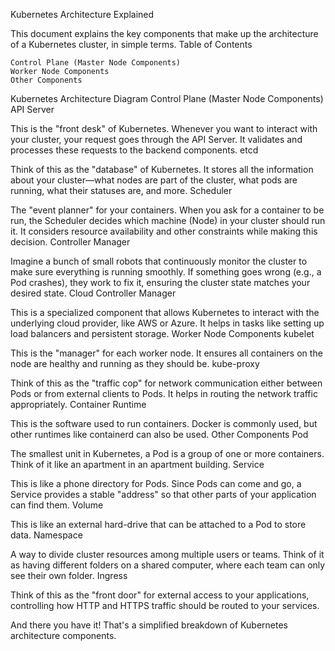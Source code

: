 Kubernetes Architecture Explained

This document explains the key components that make up the architecture of a Kubernetes cluster, in simple terms.
Table of Contents

    Control Plane (Master Node Components)
    Worker Node Components
    Other Components

Kubernetes Architecture Diagram
Control Plane (Master Node Components)
API Server

This is the "front desk" of Kubernetes. Whenever you want to interact with your cluster, your request goes through the API Server. It validates and processes these requests to the backend components.
etcd

Think of this as the "database" of Kubernetes. It stores all the information about your cluster—what nodes are part of the cluster, what pods are running, what their statuses are, and more.
Scheduler

The "event planner" for your containers. When you ask for a container to be run, the Scheduler decides which machine (Node) in your cluster should run it. It considers resource availability and other constraints while making this decision.
Controller Manager

Imagine a bunch of small robots that continuously monitor the cluster to make sure everything is running smoothly. If something goes wrong (e.g., a Pod crashes), they work to fix it, ensuring the cluster state matches your desired state.
Cloud Controller Manager

This is a specialized component that allows Kubernetes to interact with the underlying cloud provider, like AWS or Azure. It helps in tasks like setting up load balancers and persistent storage.
Worker Node Components
kubelet

This is the "manager" for each worker node. It ensures all containers on the node are healthy and running as they should be.
kube-proxy

Think of this as the "traffic cop" for network communication either between Pods or from external clients to Pods. It helps in routing the network traffic appropriately.
Container Runtime

This is the software used to run containers. Docker is commonly used, but other runtimes like containerd can also be used.
Other Components
Pod

The smallest unit in Kubernetes, a Pod is a group of one or more containers. Think of it like an apartment in an apartment building.
Service

This is like a phone directory for Pods. Since Pods can come and go, a Service provides a stable "address" so that other parts of your application can find them.
Volume

This is like an external hard-drive that can be attached to a Pod to store data.
Namespace

A way to divide cluster resources among multiple users or teams. Think of it as having different folders on a shared computer, where each team can only see their own folder.
Ingress

Think of this as the "front door" for external access to your applications, controlling how HTTP and HTTPS traffic should be routed to your services.

And there you have it! That's a simplified breakdown of Kubernetes architecture components.

